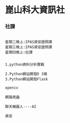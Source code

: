 # 崑山科大資訊社

### 社課

```

星期二晚上:IPAS資安證照課
星期三晚上:IPAS資安證照課
星期四晚上:社課
```

###


```
1.python資料分析實戰

2.Python網站開發D 3場
3.Python網站開發Flask 

opencv

網路爬蟲

聊天機器人----AI

```


```
資安

```

